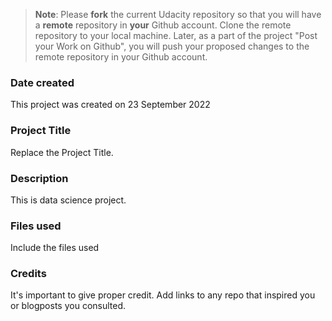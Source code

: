 >**Note**: Please **fork** the current Udacity repository so that you will have a **remote** repository in **your** Github account. Clone the remote repository to your local machine. Later, as a part of the project "Post your Work on Github", you will push your proposed changes to the remote repository in your Github account.

### Date created
This project was created on 23 September 2022

### Project Title
Replace the Project Title.

### Description
This is data science project.

### Files used
Include the files used


### Credits
It's important to give proper credit. Add links to any repo that inspired you or blogposts you consulted.

